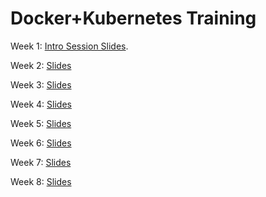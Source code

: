 # Docker+Kubernetes Training

Week 1:
[Intro Session Slides](https://propel-ventures.github.io/docker-kubernetes-training/).

Week 2:
[Slides](https://propel-ventures.github.io/docker-kubernetes-training/2/#1)

Week 3:
[Slides](https://propel-ventures.github.io/docker-kubernetes-training/3/#1)

Week 4:
[Slides](https://propel-ventures.github.io/docker-kubernetes-training/4/#1)

Week 5:
[Slides](https://propel-ventures.github.io/docker-kubernetes-training/5/#1)

Week 6:
[Slides](https://propel-ventures.github.io/docker-kubernetes-training/6/#1)

Week 7:
[Slides](https://propel-ventures.github.io/docker-kubernetes-training/7/#1)

Week 8:
[Slides](https://propel-ventures.github.io/docker-kubernetes-training/8/#1)
